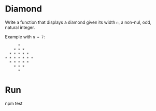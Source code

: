 # Diamond

Write a function that displays a diamond given its width `n`, a non-nul, odd, natural integer.

Example with `n = 7`:

```text
      *
    * * *
  * * * * *
* * * * * * *
  * * * * *
    * * *
      *
```
# Run
npm test
